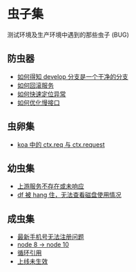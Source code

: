 # 虫子集

测试环境及生产环境中遇到的那些虫子 (BUG)

## 防虫器

+ [如何得知 develop 分支是一个干净的分支]()
+ [如何回滚服务]()
+ [如何快速定位异常]()
+ [如何优化慢接口]()

## 虫卵集

+ [koa 中的 ctx.req 与 ctx.request]()

## 幼虫集

+ [上游服务不存在或未响应](./upstream.md)
+ [df 被 hang 住，无法查看磁盘使用情况](./df-hang.md)

## 成虫集

+ [最新手机号无法注册问题]()
+ [node 8 -> node 10]()
+ [循环引用]()
+ [上线未生效](上线未生效)
